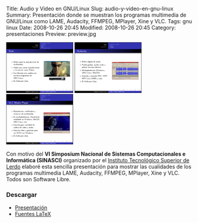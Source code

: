 Title: Audio y Video en GNU/Linux
Slug: audio-y-video-en-gnu-linux
Summary: Presentación donde se muestran los programas multimedia de GNU/Linux como LAME, Audacity, FFMPEG, MPlayer, Xine y VLC.
Tags: gnu linux
Date: 2008-10-26 20:45
Modified: 2008-10-26 20:45
Category: presentaciones
Preview: preview.jpg


![Xine](screenshot-xine.png)
![Audacity](screenshot-audacity.png)
![VLC](screenshot-vlc.png)

Con motivo del **VI Simposium Nacional de Sistemas Computacionales e Informática (SINASCI)** organizado por el [Instituto Tecnológico Superior de Lerdo](http://www.itslerdo.edu.mx/) elaboré esta sencilla presentación para mostrar las cualidades de los programas multimedia LAME, Audacity, FFMPEG, MPlayer, Xine y VLC. Todos son Software Libre.

### Descargar

* [Presentación](audio-y-video-en-gnu-linux.pdf)
* [Fuentes LaTeX](audio-y-video-en-gnu-linux.tar.gz)
